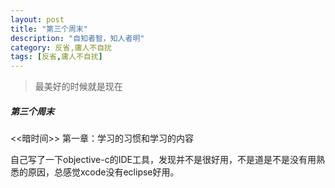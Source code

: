 ```yaml
---
layout: post
title: "第三个周末"
description: "自知者智，知人者明"
category: 反省,庸人不自扰
tags: [反省,庸人不自扰]
---
```


 > 最美好的时候就是现在

##### 第三个周末

<<暗时间>> 第一章：学习的习惯和学习的内容



自己写了一下objective-c的IDE工具，发现并不是很好用，不是道是不是没有用熟悉的原因，总感觉xcode没有eclipse好用。

